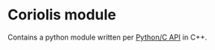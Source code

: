 # Coriolis module
Contains a python module written per [Python/C API](https://docs.python.org/3/c-api/index.html) in C++.